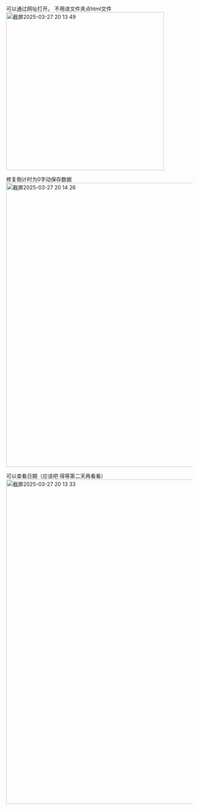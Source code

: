 可以通过网址打开。 不用进文件夹点html文件
<img width="426" alt="截屏2025-03-27 20 13 49" src="https://github.com/user-attachments/assets/979f86f2-d7b1-45eb-8f5d-7ca034cd3f5c" />

修复倒计时为0字动保存数据
<img width="766" alt="截屏2025-03-27 20 14 26" src="https://github.com/user-attachments/assets/0db75d04-0f89-4107-ad7e-286259084536" />

可以查看日期（应该吧 得等第二天再看看）
<img width="875" alt="截屏2025-03-27 20 13 33" src="https://github.com/user-attachments/assets/7d41ed36-1a8e-4d53-b16f-2385a524d0ac" />
